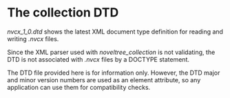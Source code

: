 # The collection DTD

*nvcx_1_0.dtd* shows the latest XML document type definition for reading and writing *.nvcx* files.

Since the XML parser used with *noveltree_collection* is not validating, the DTD is not associated with *.nvcx* files by a DOCTYPE statement. 

The DTD file provided here is for information only. However, the DTD major and minor version numbers are used as an element attribute, so any application can use them for compatibility checks. 